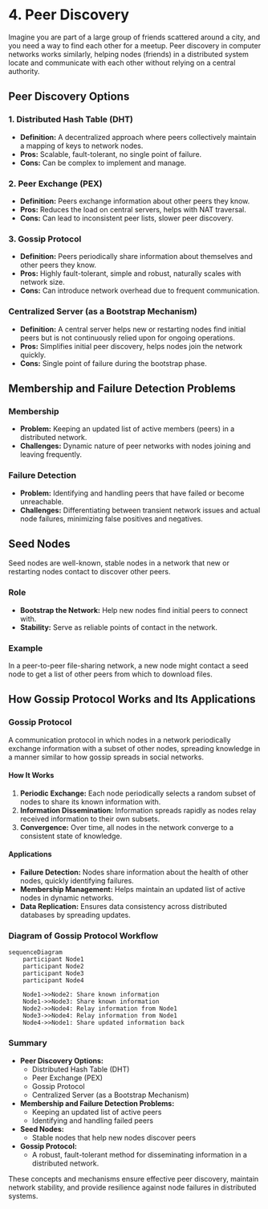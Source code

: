 # 4. Peer Discovery

Imagine you are part of a large group of friends scattered around a city, and you need a way to find each other for a meetup. Peer discovery in computer networks works similarly, helping nodes (friends) in a distributed system locate and communicate with each other without relying on a central authority.

## Peer Discovery Options

### 1. Distributed Hash Table (DHT)

- **Definition:** A decentralized approach where peers collectively maintain a mapping of keys to network nodes.
- **Pros:** Scalable, fault-tolerant, no single point of failure.
- **Cons:** Can be complex to implement and manage.

### 2. Peer Exchange (PEX)

- **Definition:** Peers exchange information about other peers they know.
- **Pros:** Reduces the load on central servers, helps with NAT traversal.
- **Cons:** Can lead to inconsistent peer lists, slower peer discovery.

### 3. Gossip Protocol

- **Definition:** Peers periodically share information about themselves and other peers they know.
- **Pros:** Highly fault-tolerant, simple and robust, naturally scales with network size.
- **Cons:** Can introduce network overhead due to frequent communication.

### Centralized Server (as a Bootstrap Mechanism)

- **Definition:** A central server helps new or restarting nodes find initial peers but is not continuously relied upon for ongoing operations.
- **Pros:** Simplifies initial peer discovery, helps nodes join the network quickly.
- **Cons:** Single point of failure during the bootstrap phase.

## Membership and Failure Detection Problems

### Membership

- **Problem:** Keeping an updated list of active members (peers) in a distributed network.
- **Challenges:** Dynamic nature of peer networks with nodes joining and leaving frequently.

### Failure Detection

- **Problem:** Identifying and handling peers that have failed or become unreachable.
- **Challenges:** Differentiating between transient network issues and actual node failures, minimizing false positives and negatives.

## Seed Nodes

Seed nodes are well-known, stable nodes in a network that new or restarting nodes contact to discover other peers.

### Role

- **Bootstrap the Network:** Help new nodes find initial peers to connect with.
- **Stability:** Serve as reliable points of contact in the network.

### Example

In a peer-to-peer file-sharing network, a new node might contact a seed node to get a list of other peers from which to download files.

## How Gossip Protocol Works and Its Applications

### Gossip Protocol

A communication protocol in which nodes in a network periodically exchange information with a subset of other nodes, spreading knowledge in a manner similar to how gossip spreads in social networks.

#### How It Works

1. **Periodic Exchange:** Each node periodically selects a random subset of nodes to share its known information with.
2. **Information Dissemination:** Information spreads rapidly as nodes relay received information to their own subsets.
3. **Convergence:** Over time, all nodes in the network converge to a consistent state of knowledge.

#### Applications

- **Failure Detection:** Nodes share information about the health of other nodes, quickly identifying failures.
- **Membership Management:** Helps maintain an updated list of active nodes in dynamic networks.
- **Data Replication:** Ensures data consistency across distributed databases by spreading updates.

### Diagram of Gossip Protocol Workflow

```mermaid
sequenceDiagram
    participant Node1
    participant Node2
    participant Node3
    participant Node4

    Node1->>Node2: Share known information
    Node1->>Node3: Share known information
    Node2->>Node4: Relay information from Node1
    Node3->>Node4: Relay information from Node1
    Node4->>Node1: Share updated information back
```

### Summary

- **Peer Discovery Options:**
  - Distributed Hash Table (DHT)
  - Peer Exchange (PEX)
  - Gossip Protocol
  - Centralized Server (as a Bootstrap Mechanism)
- **Membership and Failure Detection Problems:**
  - Keeping an updated list of active peers
  - Identifying and handling failed peers
- **Seed Nodes:**
  - Stable nodes that help new nodes discover peers
- **Gossip Protocol:**
  - A robust, fault-tolerant method for disseminating information in a distributed network.

These concepts and mechanisms ensure effective peer discovery, maintain network stability, and provide resilience against node failures in distributed systems.
